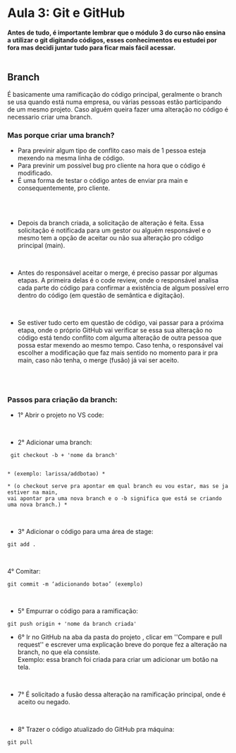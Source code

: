 # Aula 3: Git e GitHub

<strong>Antes de tudo, é importante lembrar que o módulo 3 do curso não ensina a utilizar o git digitando códigos, esses conhecimentos eu estudei por fora mas decidi juntar tudo para ficar mais fácil acessar.</strong> 
<br>
<br>

## Branch

É basicamente uma ramificação do código principal, geralmente o branch se usa quando está numa empresa, ou várias pessoas estão participando de um mesmo projeto. Caso alguém queira fazer uma alteração no código é necessario criar uma branch.

### Mas porque criar uma branch?

* Para previnir algum tipo de conflito caso mais de 1 pessoa esteja mexendo na mesma linha de código.
* Para previnir um possível bug pro cliente na hora que o código é modificado.
* É uma forma de testar o código antes de enviar pra main e consequentemente, pro cliente.
<br>
<br>

* Depois da branch criada, a solicitação de alteração é feita. Essa solicitação é notificada para um gestor ou alguém responsável e o mesmo tem a opção de aceitar ou não sua alteração pro código principal (main).
<br>

* Antes do responsável aceitar o merge, é preciso passar por algumas etapas. A primeira delas é o code review, onde o responsável analisa cada parte do código para confirmar a existência de algum possível erro dentro do código (em questão de semântica e digitação). 
<br>

* Se estiver tudo certo em questão de código, vai passar para a próxima etapa, onde o próprio GitHub vai verificar se essa sua alteração no código está tendo conflito com alguma alteração de outra pessoa que possa estar mexendo ao mesmo tempo. Caso tenha, o responsável vai escolher a modificação que faz mais sentido no momento para ir pra main, caso não tenha, o merge (fusão) já vai ser aceito.  
<br>
<br>

### Passos para criação da branch: 

* 1° Abrir o projeto no VS code:
<br>

* 2° Adicionar uma branch: 
~~~
 git checkout -b + 'nome da branch' 


* (exemplo: larissa/addbotao) * 

* (o checkout serve pra apontar em qual branch eu vou estar, mas se ja estiver na main, 
vai apontar pra uma nova branch e o -b significa que está se criando uma nova branch.) * 
~~~
<br>

* 3° Adicionar o código para uma área de stage: 
~~~
git add .  
~~~
<br>

4° Comitar: 
~~~
git commit -m ‘adicionando botao’ (exemplo)
~~~
<br>
 
* 5° Empurrar o código para a ramificação: 
~~~
git push origin + 'nome da branch criada'
~~~

* 6° Ir no GitHub na aba da pasta do projeto , clicar em ''Compare e pull request'' e escrever uma explicação breve do porque fez a alteração na branch, no que ela consiste. <br>
Exemplo: essa branch foi criada para criar um adicionar um botão na tela.
<br>
 
* 7° É solicitado a fusão dessa alteração na ramificação principal, onde é aceito ou negado. 
<br>

* 8° Trazer o código atualizado do GitHub pra máquina: 
~~~
git pull  
~~~



